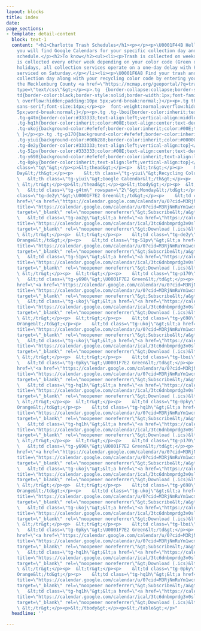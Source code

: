 ```yaml
---
layout: blocks
title: index
date: 
page_sections:
- template: detail-content
  block: text-1
  content: "<h1>Charlotte Trash Schedules</h1><p></p><p>\U0001F44B Hello fellow Charlotteans!</p><p>Below
    you will find Google Calendars for your specific collection day and recycling
    schedule.</p><h2>To know</h2><ul><li><p>Trash is collected on weekdays M-F.</p></li><li><p>Recycling
    is collected every other week depending on your color code (Green or Orange).</p></li><li><p>Observed
    holidays, all collection services operate on a one-day delay with Friday customers
    serviced on Saturday.</p></li><li><p>\U0001F6A8 Find your trash and recycling
    collection day along with your recycling color code by entering your address at
    the Mecklenburg County <a href=\"https://mcmap.org/geoportal/?q=trash\" title=\"GeoPortal\">GeoPortal</a>.</p></li></ul><p></p><p>&lt;style
    type=\"text/css\"&gt;</p><p>.tg  {border-collapse:collapse;border-spacing:0;}</p><p>.tg
    td{border-color:black;border-style:solid;border-width:1px;font-family:Arial, sans-serif;font-size:14px;</p><p>
    \ overflow:hidden;padding:10px 5px;word-break:normal;}</p><p>.tg th{border-color:black;border-style:solid;border-width:1px;font-family:Arial,
    sans-serif;font-size:14px;</p><p>  font-weight:normal;overflow:hidden;padding:10px
    5px;word-break:normal;}</p><p>.tg .tg-lboi{border-color:inherit;text-align:left;vertical-align:middle}</p><p>.tg
    .tg-g4tm{border-color:#333333;text-align:left;vertical-align:middle}</p><p>.tg
    .tg-hq1h{border-color:inherit;color:#00E;text-align:center;text-decoration:underline;vertical-align:top}</p><p>.tg
    .tg-ukoj{background-color:#efefef;border-color:inherit;color:#00E;text-align:center;text-decoration:underline;vertical-align:top</p><p>
    \ }</p><p>.tg .tg-p170{background-color:#efefef;border-color:inherit;text-align:left;vertical-align:middle}</p><p>.tg
    .tg-yiui{background-color:#00b288;border-color:inherit;color:#000000;font-weight:bold;text-align:left;vertical-align:top}</p><p>.tg
    .tg-de2y{border-color:#333333;text-align:left;vertical-align:top}</p><p>.tg .tg-ao2g{border-color:#333333;text-align:center;vertical-align:top}</p><p>.tg
    .tg-51pv{border-color:#333333;color:#00E;text-align:center;text-decoration:underline;vertical-align:top}</p><p>.tg
    .tg-y698{background-color:#efefef;border-color:inherit;text-align:left;vertical-align:top}</p><p>.tg
    .tg-0pky{border-color:inherit;text-align:left;vertical-align:top}</p><p>&lt;/style&gt;</p><p>&lt;table
    class=\"tg\"&gt;</p><p>&lt;thead&gt;</p><p>  &lt;tr&gt;</p><p>    &lt;th class=\"tg-yiui\"&gt;Collection
    Day&lt;/th&gt;</p><p>    &lt;th class=\"tg-yiui\"&gt;Recycling Color&lt;/th&gt;</p><p>
    \   &lt;th class=\"tg-yiui\"&gt;Google Calendar&lt;/th&gt;</p><p>    &lt;th class=\"tg-yiui\"&gt;iCal&lt;/th&gt;</p><p>
    \ &lt;/tr&gt;</p><p>&lt;/thead&gt;</p><p>&lt;tbody&gt;</p><p>  &lt;tr&gt;</p><p>
    \   &lt;td class=\"tg-g4tm\" rowspan=\"2\"&gt;Monday&lt;/td&gt;</p><p>    &lt;td
    class=\"tg-de2y\"&gt;\U0001F7E2 Green&lt;/td&gt;</p><p>    &lt;td class=\"tg-ao2g\"&gt;&lt;a
    href=\"<a href=\"https://calendar.google.com/calendar/u/0?cid=M3RjNmRuYm1wcmRnM3Ywc2xzZXRidmV0aWtAZ3JvdXAuY2FsZW5kYXIuZ29vZ2xlLmNvbQ\"
    title=\"https://calendar.google.com/calendar/u/0?cid=M3RjNmRuYm1wcmRnM3Ywc2xzZXRidmV0aWtAZ3JvdXAuY2FsZW5kYXIuZ29vZ2xlLmNvbQ\">https://calendar.google.com/calendar/u/0?cid=M3RjNmRuYm1wcmRnM3Ywc2xzZXRidmV0aWtAZ3JvdXAuY2FsZW5kYXIuZ29vZ2xlLmNvbQ</a>\"
    target=\"_blank\" rel=\"noopener noreferrer\"&gt;Subscribe&lt;/a&gt;&lt;/td&gt;</p><p>
    \   &lt;td class=\"tg-ao2g\"&gt;&lt;a href=\"<a href=\"https://calendar.google.com/calendar/ical/3tc6dnbmprdg3v0slsetbvetik%40group.calendar.google.com/public/basic.ics\"
    title=\"https://calendar.google.com/calendar/ical/3tc6dnbmprdg3v0slsetbvetik%40group.calendar.google.com/public/basic.ics\">https://calendar.google.com/calendar/ical/3tc6dnbmprdg3v0slsetbvetik%40group.calendar.google.com/public/basic.ics</a>\"
    target=\"_blank\" rel=\"noopener noreferrer\"&gt;Download (.ics)&lt;/a&gt;&lt;/td&gt;</p><p>
    \ &lt;/tr&gt;</p><p>  &lt;tr&gt;</p><p>    &lt;td class=\"tg-de2y\"&gt;\U0001F7E0
    Orange&lt;/td&gt;</p><p>    &lt;td class=\"tg-51pv\"&gt;&lt;a href=\"<a href=\"https://calendar.google.com/calendar/u/0?cid=M3RjNmRuYm1wcmRnM3Ywc2xzZXRidmV0aWtAZ3JvdXAuY2FsZW5kYXIuZ29vZ2xlLmNvbQ\"
    title=\"https://calendar.google.com/calendar/u/0?cid=M3RjNmRuYm1wcmRnM3Ywc2xzZXRidmV0aWtAZ3JvdXAuY2FsZW5kYXIuZ29vZ2xlLmNvbQ\">https://calendar.google.com/calendar/u/0?cid=M3RjNmRuYm1wcmRnM3Ywc2xzZXRidmV0aWtAZ3JvdXAuY2FsZW5kYXIuZ29vZ2xlLmNvbQ</a>\"
    target=\"_blank\" rel=\"noopener noreferrer\"&gt;Subscribe&lt;/a&gt;&lt;/td&gt;</p><p>
    \   &lt;td class=\"tg-51pv\"&gt;&lt;a href=\"<a href=\"https://calendar.google.com/calendar/ical/3tc6dnbmprdg3v0slsetbvetik%40group.calendar.google.com/public/basic.ics\"
    title=\"https://calendar.google.com/calendar/ical/3tc6dnbmprdg3v0slsetbvetik%40group.calendar.google.com/public/basic.ics\">https://calendar.google.com/calendar/ical/3tc6dnbmprdg3v0slsetbvetik%40group.calendar.google.com/public/basic.ics</a>\"
    target=\"_blank\" rel=\"noopener noreferrer\"&gt;Download (.ics)&lt;/a&gt;&lt;/td&gt;</p><p>
    \ &lt;/tr&gt;</p><p>  &lt;tr&gt;</p><p>    &lt;td class=\"tg-p170\" rowspan=\"2\"&gt;Tuesday&lt;/td&gt;</p><p>
    \   &lt;td class=\"tg-y698\"&gt;\U0001F7E2 Green&lt;/td&gt;</p><p>    &lt;td class=\"tg-ukoj\"&gt;&lt;a
    href=\"<a href=\"https://calendar.google.com/calendar/u/0?cid=M3RjNmRuYm1wcmRnM3Ywc2xzZXRidmV0aWtAZ3JvdXAuY2FsZW5kYXIuZ29vZ2xlLmNvbQ\"
    title=\"https://calendar.google.com/calendar/u/0?cid=M3RjNmRuYm1wcmRnM3Ywc2xzZXRidmV0aWtAZ3JvdXAuY2FsZW5kYXIuZ29vZ2xlLmNvbQ\">https://calendar.google.com/calendar/u/0?cid=M3RjNmRuYm1wcmRnM3Ywc2xzZXRidmV0aWtAZ3JvdXAuY2FsZW5kYXIuZ29vZ2xlLmNvbQ</a>\"
    target=\"_blank\" rel=\"noopener noreferrer\"&gt;Subscribe&lt;/a&gt;&lt;/td&gt;</p><p>
    \   &lt;td class=\"tg-ukoj\"&gt;&lt;a href=\"<a href=\"https://calendar.google.com/calendar/ical/3tc6dnbmprdg3v0slsetbvetik%40group.calendar.google.com/public/basic.ics\"
    title=\"https://calendar.google.com/calendar/ical/3tc6dnbmprdg3v0slsetbvetik%40group.calendar.google.com/public/basic.ics\">https://calendar.google.com/calendar/ical/3tc6dnbmprdg3v0slsetbvetik%40group.calendar.google.com/public/basic.ics</a>\"
    target=\"_blank\" rel=\"noopener noreferrer\"&gt;Download (.ics)&lt;/a&gt;&lt;/td&gt;</p><p>
    \ &lt;/tr&gt;</p><p>  &lt;tr&gt;</p><p>    &lt;td class=\"tg-y698\"&gt;\U0001F7E0
    Orange&lt;/td&gt;</p><p>    &lt;td class=\"tg-ukoj\"&gt;&lt;a href=\"<a href=\"https://calendar.google.com/calendar/u/0?cid=M3RjNmRuYm1wcmRnM3Ywc2xzZXRidmV0aWtAZ3JvdXAuY2FsZW5kYXIuZ29vZ2xlLmNvbQ\"
    title=\"https://calendar.google.com/calendar/u/0?cid=M3RjNmRuYm1wcmRnM3Ywc2xzZXRidmV0aWtAZ3JvdXAuY2FsZW5kYXIuZ29vZ2xlLmNvbQ\">https://calendar.google.com/calendar/u/0?cid=M3RjNmRuYm1wcmRnM3Ywc2xzZXRidmV0aWtAZ3JvdXAuY2FsZW5kYXIuZ29vZ2xlLmNvbQ</a>\"
    target=\"_blank\" rel=\"noopener noreferrer\"&gt;Subscribe&lt;/a&gt;&lt;/td&gt;</p><p>
    \   &lt;td class=\"tg-ukoj\"&gt;&lt;a href=\"<a href=\"https://calendar.google.com/calendar/ical/3tc6dnbmprdg3v0slsetbvetik%40group.calendar.google.com/public/basic.ics\"
    title=\"https://calendar.google.com/calendar/ical/3tc6dnbmprdg3v0slsetbvetik%40group.calendar.google.com/public/basic.ics\">https://calendar.google.com/calendar/ical/3tc6dnbmprdg3v0slsetbvetik%40group.calendar.google.com/public/basic.ics</a>\"
    target=\"_blank\" rel=\"noopener noreferrer\"&gt;Download (.ics)&lt;/a&gt;&lt;/td&gt;</p><p>
    \ &lt;/tr&gt;</p><p>  &lt;tr&gt;</p><p>    &lt;td class=\"tg-lboi\" rowspan=\"2\"&gt;Wednesday&lt;/td&gt;</p><p>
    \   &lt;td class=\"tg-0pky\"&gt;\U0001F7E2 Green&lt;/td&gt;</p><p>    &lt;td class=\"tg-hq1h\"&gt;&lt;a
    href=\"<a href=\"https://calendar.google.com/calendar/u/0?cid=M3RjNmRuYm1wcmRnM3Ywc2xzZXRidmV0aWtAZ3JvdXAuY2FsZW5kYXIuZ29vZ2xlLmNvbQ\"
    title=\"https://calendar.google.com/calendar/u/0?cid=M3RjNmRuYm1wcmRnM3Ywc2xzZXRidmV0aWtAZ3JvdXAuY2FsZW5kYXIuZ29vZ2xlLmNvbQ\">https://calendar.google.com/calendar/u/0?cid=M3RjNmRuYm1wcmRnM3Ywc2xzZXRidmV0aWtAZ3JvdXAuY2FsZW5kYXIuZ29vZ2xlLmNvbQ</a>\"
    target=\"_blank\" rel=\"noopener noreferrer\"&gt;Subscribe&lt;/a&gt;&lt;/td&gt;</p><p>
    \   &lt;td class=\"tg-hq1h\"&gt;&lt;a href=\"<a href=\"https://calendar.google.com/calendar/ical/3tc6dnbmprdg3v0slsetbvetik%40group.calendar.google.com/public/basic.ics\"
    title=\"https://calendar.google.com/calendar/ical/3tc6dnbmprdg3v0slsetbvetik%40group.calendar.google.com/public/basic.ics\">https://calendar.google.com/calendar/ical/3tc6dnbmprdg3v0slsetbvetik%40group.calendar.google.com/public/basic.ics</a>\"
    target=\"_blank\" rel=\"noopener noreferrer\"&gt;Download (.ics)&lt;/a&gt;&lt;/td&gt;</p><p>
    \ &lt;/tr&gt;</p><p>  &lt;tr&gt;</p><p>    &lt;td class=\"tg-0pky\"&gt;\U0001F7E0
    Orange&lt;/td&gt;</p><p>    &lt;td class=\"tg-hq1h\"&gt;&lt;a href=\"<a href=\"https://calendar.google.com/calendar/u/0?cid=M3RjNmRuYm1wcmRnM3Ywc2xzZXRidmV0aWtAZ3JvdXAuY2FsZW5kYXIuZ29vZ2xlLmNvbQ\"
    title=\"https://calendar.google.com/calendar/u/0?cid=M3RjNmRuYm1wcmRnM3Ywc2xzZXRidmV0aWtAZ3JvdXAuY2FsZW5kYXIuZ29vZ2xlLmNvbQ\">https://calendar.google.com/calendar/u/0?cid=M3RjNmRuYm1wcmRnM3Ywc2xzZXRidmV0aWtAZ3JvdXAuY2FsZW5kYXIuZ29vZ2xlLmNvbQ</a>\"
    target=\"_blank\" rel=\"noopener noreferrer\"&gt;Subscribe&lt;/a&gt;&lt;/td&gt;</p><p>
    \   &lt;td class=\"tg-hq1h\"&gt;&lt;a href=\"<a href=\"https://calendar.google.com/calendar/ical/3tc6dnbmprdg3v0slsetbvetik%40group.calendar.google.com/public/basic.ics\"
    title=\"https://calendar.google.com/calendar/ical/3tc6dnbmprdg3v0slsetbvetik%40group.calendar.google.com/public/basic.ics\">https://calendar.google.com/calendar/ical/3tc6dnbmprdg3v0slsetbvetik%40group.calendar.google.com/public/basic.ics</a>\"
    target=\"_blank\" rel=\"noopener noreferrer\"&gt;Download (.ics)&lt;/a&gt;&lt;/td&gt;</p><p>
    \ &lt;/tr&gt;</p><p>  &lt;tr&gt;</p><p>    &lt;td class=\"tg-p170\" rowspan=\"2\"&gt;Thursday&lt;/td&gt;</p><p>
    \   &lt;td class=\"tg-y698\"&gt;\U0001F7E2 Green&lt;/td&gt;</p><p>    &lt;td class=\"tg-ukoj\"&gt;&lt;a
    href=\"<a href=\"https://calendar.google.com/calendar/u/0?cid=M3RjNmRuYm1wcmRnM3Ywc2xzZXRidmV0aWtAZ3JvdXAuY2FsZW5kYXIuZ29vZ2xlLmNvbQ\"
    title=\"https://calendar.google.com/calendar/u/0?cid=M3RjNmRuYm1wcmRnM3Ywc2xzZXRidmV0aWtAZ3JvdXAuY2FsZW5kYXIuZ29vZ2xlLmNvbQ\">https://calendar.google.com/calendar/u/0?cid=M3RjNmRuYm1wcmRnM3Ywc2xzZXRidmV0aWtAZ3JvdXAuY2FsZW5kYXIuZ29vZ2xlLmNvbQ</a>\"
    target=\"_blank\" rel=\"noopener noreferrer\"&gt;Subscribe&lt;/a&gt;&lt;/td&gt;</p><p>
    \   &lt;td class=\"tg-ukoj\"&gt;&lt;a href=\"<a href=\"https://calendar.google.com/calendar/ical/3tc6dnbmprdg3v0slsetbvetik%40group.calendar.google.com/public/basic.ics\"
    title=\"https://calendar.google.com/calendar/ical/3tc6dnbmprdg3v0slsetbvetik%40group.calendar.google.com/public/basic.ics\">https://calendar.google.com/calendar/ical/3tc6dnbmprdg3v0slsetbvetik%40group.calendar.google.com/public/basic.ics</a>\"
    target=\"_blank\" rel=\"noopener noreferrer\"&gt;Download (.ics)&lt;/a&gt;&lt;/td&gt;</p><p>
    \ &lt;/tr&gt;</p><p>  &lt;tr&gt;</p><p>    &lt;td class=\"tg-y698\"&gt;\U0001F7E0
    Orange&lt;/td&gt;</p><p>    &lt;td class=\"tg-ukoj\"&gt;&lt;a href=\"<a href=\"https://calendar.google.com/calendar/u/0?cid=M3RjNmRuYm1wcmRnM3Ywc2xzZXRidmV0aWtAZ3JvdXAuY2FsZW5kYXIuZ29vZ2xlLmNvbQ\"
    title=\"https://calendar.google.com/calendar/u/0?cid=M3RjNmRuYm1wcmRnM3Ywc2xzZXRidmV0aWtAZ3JvdXAuY2FsZW5kYXIuZ29vZ2xlLmNvbQ\">https://calendar.google.com/calendar/u/0?cid=M3RjNmRuYm1wcmRnM3Ywc2xzZXRidmV0aWtAZ3JvdXAuY2FsZW5kYXIuZ29vZ2xlLmNvbQ</a>\"
    target=\"_blank\" rel=\"noopener noreferrer\"&gt;Subscribe&lt;/a&gt;&lt;/td&gt;</p><p>
    \   &lt;td class=\"tg-ukoj\"&gt;&lt;a href=\"<a href=\"https://calendar.google.com/calendar/ical/3tc6dnbmprdg3v0slsetbvetik%40group.calendar.google.com/public/basic.ics\"
    title=\"https://calendar.google.com/calendar/ical/3tc6dnbmprdg3v0slsetbvetik%40group.calendar.google.com/public/basic.ics\">https://calendar.google.com/calendar/ical/3tc6dnbmprdg3v0slsetbvetik%40group.calendar.google.com/public/basic.ics</a>\"
    target=\"_blank\" rel=\"noopener noreferrer\"&gt;Download (.ics)&lt;/a&gt;&lt;/td&gt;</p><p>
    \ &lt;/tr&gt;</p><p>  &lt;tr&gt;</p><p>    &lt;td class=\"tg-lboi\" rowspan=\"2\"&gt;Friday&lt;/td&gt;</p><p>
    \   &lt;td class=\"tg-0pky\"&gt;\U0001F7E2 Green&lt;/td&gt;</p><p>    &lt;td class=\"tg-hq1h\"&gt;&lt;a
    href=\"<a href=\"https://calendar.google.com/calendar/u/0?cid=M3RjNmRuYm1wcmRnM3Ywc2xzZXRidmV0aWtAZ3JvdXAuY2FsZW5kYXIuZ29vZ2xlLmNvbQ\"
    title=\"https://calendar.google.com/calendar/u/0?cid=M3RjNmRuYm1wcmRnM3Ywc2xzZXRidmV0aWtAZ3JvdXAuY2FsZW5kYXIuZ29vZ2xlLmNvbQ\">https://calendar.google.com/calendar/u/0?cid=M3RjNmRuYm1wcmRnM3Ywc2xzZXRidmV0aWtAZ3JvdXAuY2FsZW5kYXIuZ29vZ2xlLmNvbQ</a>\"
    target=\"_blank\" rel=\"noopener noreferrer\"&gt;Subscribe&lt;/a&gt;&lt;/td&gt;</p><p>
    \   &lt;td class=\"tg-hq1h\"&gt;&lt;a href=\"<a href=\"https://calendar.google.com/calendar/ical/3tc6dnbmprdg3v0slsetbvetik%40group.calendar.google.com/public/basic.ics\"
    title=\"https://calendar.google.com/calendar/ical/3tc6dnbmprdg3v0slsetbvetik%40group.calendar.google.com/public/basic.ics\">https://calendar.google.com/calendar/ical/3tc6dnbmprdg3v0slsetbvetik%40group.calendar.google.com/public/basic.ics</a>\"
    target=\"_blank\" rel=\"noopener noreferrer\"&gt;Download (.ics)&lt;/a&gt;&lt;/td&gt;</p><p>
    \ &lt;/tr&gt;</p><p>  &lt;tr&gt;</p><p>    &lt;td class=\"tg-0pky\"&gt;\U0001F7E0
    Orange&lt;/td&gt;</p><p>    &lt;td class=\"tg-hq1h\"&gt;&lt;a href=\"<a href=\"https://calendar.google.com/calendar/u/0?cid=M3RjNmRuYm1wcmRnM3Ywc2xzZXRidmV0aWtAZ3JvdXAuY2FsZW5kYXIuZ29vZ2xlLmNvbQ\"
    title=\"https://calendar.google.com/calendar/u/0?cid=M3RjNmRuYm1wcmRnM3Ywc2xzZXRidmV0aWtAZ3JvdXAuY2FsZW5kYXIuZ29vZ2xlLmNvbQ\">https://calendar.google.com/calendar/u/0?cid=M3RjNmRuYm1wcmRnM3Ywc2xzZXRidmV0aWtAZ3JvdXAuY2FsZW5kYXIuZ29vZ2xlLmNvbQ</a>\"
    target=\"_blank\" rel=\"noopener noreferrer\"&gt;Subscribe&lt;/a&gt;&lt;/td&gt;</p><p>
    \   &lt;td class=\"tg-hq1h\"&gt;&lt;a href=\"<a href=\"https://calendar.google.com/calendar/ical/3tc6dnbmprdg3v0slsetbvetik%40group.calendar.google.com/public/basic.ics\"
    title=\"https://calendar.google.com/calendar/ical/3tc6dnbmprdg3v0slsetbvetik%40group.calendar.google.com/public/basic.ics\">https://calendar.google.com/calendar/ical/3tc6dnbmprdg3v0slsetbvetik%40group.calendar.google.com/public/basic.ics</a>\"
    target=\"_blank\" rel=\"noopener noreferrer\"&gt;Download (.ics)&lt;/a&gt;&lt;/td&gt;</p><p>
    \ &lt;/tr&gt;</p><p>&lt;/tbody&gt;</p><p>&lt;/table&gt;</p>"
  headline: ''

---
```

